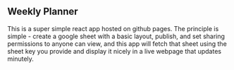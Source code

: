 ## Weekly Planner

This is a super simple react app hosted on github pages. The principle is simple - create a google sheet with a basic layout, publish, and set sharing permissions to anyone can view, and this app will fetch that sheet using the sheet key you provide and display it nicely in a live webpage that updates minutely.